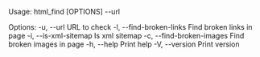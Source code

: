 Usage: html_find [OPTIONS] --url <URL>

Options:
  -u, --url <URL>           URL to check
  -l, --find-broken-links   Find broken links in page
  -i, --is-xml-sitemap      Is xml sitemap
  -c, --find-broken-images  Find broken images in page
  -h, --help                Print help
  -V, --version             Print version